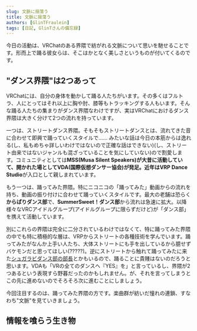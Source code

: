 ```yaml
---
slug: 文脈に揺蕩う
title: 文脈に揺蕩う
authors: [GlinTFraulein]
tags: [日記, GlinTさんの備忘録]
---
```


今日の活動は、VRChatのある界隈で紡がれる文脈について思いを馳せることです。形而上で踊る彼女らは、そこはかとなく美しさというものが付いてくるのです。

<!-- truncate -->

## "ダンス界隈"は2つあって

VRChatには、自分の身体を動かして踊る人たちがいます。その多くはフルトラ、人にとってはそれ以上に胸や肘、膝等もトラッキングする人もいます。そんな踊る人たちの集まりがダンス界隈なわけですが、実はVRChatにおけるダンス界隈は大きく分けて2つの流れを持っています。

一つは、ストリートダンス界隈。そもそもストリートダンスとは、流れてきた音に合わせて即興で踊っていくスタイルで…… みたいな話は今日の本筋からは逸れる(し、私もめちゃ詳しいわけではないので正確な話はできない)(し、ストリート由来ではないジャンルも混ざっていることを気にしていない)ので割愛します。コミュニティとしては**MSS(Musa Silent Speakers)**が大昔に活動していて、開かれた場として**VDA(国際仮想ダンサー協会)**が発足。近年は**VRP Dance Studio**が入口として親しまれています。

もう一つは、踊ってみた界隈。特にニコニコの「踊ってみた」動画からの流れを持ち、動画の振り付けに合わせて踊っていくスタイルです。最大の老舗は恐らく**からぱりダンス部**で、**SummerSweet！ダンス部**から流れは急速に拡大。以降様々なVRCアイドルグループ(アイドルグループに限らずだけど)が「ダンス部」を携えて活動しています。

別にこれらの界隈は完全に二分されているわけではなくて、特に踊ってみた界隈の中でも特に積極的な層は、VRPからストリートの各種技術を学んでいます。踊ってみたがなんか上手い人たち、大体ストリートにも手を出しているから臆せずバケモンだと思ってほしい(?????)。逆にストリートから触れて踊ってみたに来た[シュガラビダンス部の部長](https://x.com/vrcren_jp)とかもいるので、踊ることに貴賤はないのだろうと思います。VDAも「VRの全てのダンスへ『YES』を」と言っているし、界隈が2つあるという表現すら野暮だったのかもしれません。が、それを言ってしまうとこの先に進めないのでそろそろ次に進むことにしましょう。

今回注目するのは、踊ってみた界隈の方です。楽曲群が紡いだ憧れの連鎖、すなわち"文脈"を見ていきましょう。

## 情報を喰らう生き物

